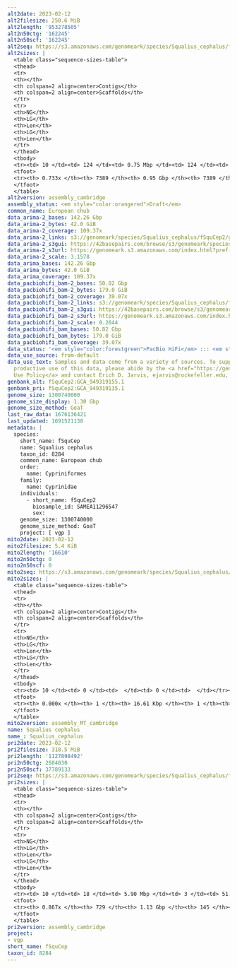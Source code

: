 ```yaml
---
alt2date: 2023-02-12
alt2filesize: 250.6 MiB
alt2length: '953278505'
alt2n50ctg: '162245'
alt2n50scf: '162245'
alt2seq: https://s3.amazonaws.com/genomeark/species/Squalius_cephalus/fSquCep2/assembly_cambridge/fSquCep2.alt.asm.20230212.fasta.gz
alt2sizes: |
  <table class="sequence-sizes-table">
  <thead>
  <tr>
  <th></th>
  <th colspan=2 align=center>Contigs</th>
  <th colspan=2 align=center>Scaffolds</th>
  </tr>
  <tr>
  <th>NG</th>
  <th>LG</th>
  <th>Len</th>
  <th>LG</th>
  <th>Len</th>
  </tr>
  </thead>
  <tbody>
  <tr><td> 10 </td><td> 124 </td><td> 0.75 Mbp </td><td> 124 </td><td> 0.75 Mbp </td></tr><tr><td> 20 </td><td> 336 </td><td> 0.51 Mbp </td><td> 336 </td><td> 0.51 Mbp </td></tr><tr><td> 30 </td><td> 638 </td><td> 362.86 Kbp </td><td> 638 </td><td> 362.86 Kbp </td></tr><tr><td> 40 </td><td> 1070 </td><td> 252.97 Kbp </td><td> 1070 </td><td> 252.97 Kbp </td></tr><tr style="background-color:#cccccc;"><td> 50 </td><td> 1705 </td><td> 162.25 Kbp </td><td> 1705 </td><td> 162.25 Kbp </td></tr><tr><td> 60 </td><td> 2858 </td><td> 76.33 Kbp </td><td> 2858 </td><td> 76.33 Kbp </td></tr><tr><td> 70 </td><td> 5635 </td><td> 31.98 Kbp </td><td> 5635 </td><td> 31.98 Kbp </td></tr><tr><td> 80 </td><td> 0 </td><td>  </td><td> 0 </td><td>  </td></tr><tr><td> 90 </td><td> 0 </td><td>  </td><td> 0 </td><td>  </td></tr><tr><td> 100 </td><td> 0 </td><td>  </td><td> 0 </td><td>  </td></tr></tbody>
  <tfoot>
  <tr><th> 0.733x </th><th> 7389 </th><th> 0.95 Gbp </th><th> 7389 </th><th> 0.95 Gbp </th></tr>
  </tfoot>
  </table>
alt2version: assembly_cambridge
assembly_status: <em style="color:orangered">Draft</em>
common_name: European chub
data_arima-2_bases: 142.26 Gbp
data_arima-2_bytes: 42.0 GiB
data_arima-2_coverage: 109.37x
data_arima-2_links: s3://genomeark/species/Squalius_cephalus/fSquCep2/genomic_data/arima/<br>
data_arima-2_s3gui: https://42basepairs.com/browse/s3/genomeark/species/Squalius_cephalus/fSquCep2/genomic_data/arima/
data_arima-2_s3url: https://genomeark.s3.amazonaws.com/index.html?prefix=species/Squalius_cephalus/fSquCep2/genomic_data/arima/
data_arima-2_scale: 3.1578
data_arima_bases: 142.26 Gbp
data_arima_bytes: 42.0 GiB
data_arima_coverage: 109.37x
data_pacbiohifi_bam-2_bases: 50.82 Gbp
data_pacbiohifi_bam-2_bytes: 179.0 GiB
data_pacbiohifi_bam-2_coverage: 39.07x
data_pacbiohifi_bam-2_links: s3://genomeark/species/Squalius_cephalus/fSquCep2/genomic_data/pacbio_hifi/<br>
data_pacbiohifi_bam-2_s3gui: https://42basepairs.com/browse/s3/genomeark/species/Squalius_cephalus/fSquCep2/genomic_data/pacbio_hifi/
data_pacbiohifi_bam-2_s3url: https://genomeark.s3.amazonaws.com/index.html?prefix=species/Squalius_cephalus/fSquCep2/genomic_data/pacbio_hifi/
data_pacbiohifi_bam-2_scale: 0.2644
data_pacbiohifi_bam_bases: 50.82 Gbp
data_pacbiohifi_bam_bytes: 179.0 GiB
data_pacbiohifi_bam_coverage: 39.07x
data_status: '<em style="color:forestgreen">PacBio HiFi</em> ::: <em style="color:forestgreen">Arima</em>'
data_use_source: from-default
data_use_text: Samples and data come from a variety of sources. To support fair and
  productive use of this data, please abide by the <a href="https://genome10k.soe.ucsc.edu/data-use-policies/">Data
  Use Policy</a> and contact Erich D. Jarvis, ejarvis@rockefeller.edu, with any questions.
genbank_alt: fSquCep2:GCA_949319155.1
genbank_pri: fSquCep2:GCA_949319135.1
genome_size: 1300740000
genome_size_display: 1.30 Gbp
genome_size_method: GoaT
last_raw_data: 1676136421
last_updated: 1691521138
metadata: |
  species:
    short_name: fSquCep
    name: Squalius cephalus
    taxon_id: 8284
    common_name: European chub
    order:
      name: Cypriniformes
    family:
      name: Cyprinidae
    individuals:
      - short_name: fSquCep2
        biosample_id: SAMEA11296547
        sex:
    genome_size: 1300740000
    genome_size_method: GoaT
    project: [ vgp ]
mito2date: 2023-02-12
mito2filesize: 5.4 KiB
mito2length: '16610'
mito2n50ctg: 0
mito2n50scf: 0
mito2seq: https://s3.amazonaws.com/genomeark/species/Squalius_cephalus/fSquCep2/assembly_MT_cambridge/fSquCep2.MT.20230212.fasta.gz
mito2sizes: |
  <table class="sequence-sizes-table">
  <thead>
  <tr>
  <th></th>
  <th colspan=2 align=center>Contigs</th>
  <th colspan=2 align=center>Scaffolds</th>
  </tr>
  <tr>
  <th>NG</th>
  <th>LG</th>
  <th>Len</th>
  <th>LG</th>
  <th>Len</th>
  </tr>
  </thead>
  <tbody>
  <tr><td> 10 </td><td> 0 </td><td>  </td><td> 0 </td><td>  </td></tr><tr><td> 20 </td><td> 0 </td><td>  </td><td> 0 </td><td>  </td></tr><tr><td> 30 </td><td> 0 </td><td>  </td><td> 0 </td><td>  </td></tr><tr><td> 40 </td><td> 0 </td><td>  </td><td> 0 </td><td>  </td></tr><tr style="background-color:#cccccc;"><td> 50 </td><td> 0 </td><td style="background-color:#ff8888;">  </td><td> 0 </td><td style="background-color:#ff8888;">  </td></tr><tr><td> 60 </td><td> 0 </td><td>  </td><td> 0 </td><td>  </td></tr><tr><td> 70 </td><td> 0 </td><td>  </td><td> 0 </td><td>  </td></tr><tr><td> 80 </td><td> 0 </td><td>  </td><td> 0 </td><td>  </td></tr><tr><td> 90 </td><td> 0 </td><td>  </td><td> 0 </td><td>  </td></tr><tr><td> 100 </td><td> 0 </td><td>  </td><td> 0 </td><td>  </td></tr></tbody>
  <tfoot>
  <tr><th> 0.000x </th><th> 1 </th><th> 16.61 Kbp </th><th> 1 </th><th> 16.61 Kbp </th></tr>
  </tfoot>
  </table>
mito2version: assembly_MT_cambridge
name: Squalius cephalus
name_: Squalius_cephalus
pri2date: 2023-02-12
pri2filesize: 318.5 MiB
pri2length: '1127898492'
pri2n50ctg: 2604030
pri2n50scf: 37789133
pri2seq: https://s3.amazonaws.com/genomeark/species/Squalius_cephalus/fSquCep2/assembly_cambridge/fSquCep2.pri.asm.20230212.fasta.gz
pri2sizes: |
  <table class="sequence-sizes-table">
  <thead>
  <tr>
  <th></th>
  <th colspan=2 align=center>Contigs</th>
  <th colspan=2 align=center>Scaffolds</th>
  </tr>
  <tr>
  <th>NG</th>
  <th>LG</th>
  <th>Len</th>
  <th>LG</th>
  <th>Len</th>
  </tr>
  </thead>
  <tbody>
  <tr><td> 10 </td><td> 18 </td><td> 5.90 Mbp </td><td> 3 </td><td> 51.32 Mbp </td></tr><tr><td> 20 </td><td> 43 </td><td> 4.76 Mbp </td><td> 5 </td><td> 47.86 Mbp </td></tr><tr><td> 30 </td><td> 73 </td><td> 4.11 Mbp </td><td> 8 </td><td> 41.58 Mbp </td></tr><tr><td> 40 </td><td> 107 </td><td> 3.30 Mbp </td><td> 11 </td><td> 38.45 Mbp </td></tr><tr style="background-color:#cccccc;"><td> 50 </td><td> 152 </td><td style="background-color:#88ff88;"> 2.60 Mbp </td><td> 15 </td><td style="background-color:#88ff88;"> 37.79 Mbp </td></tr><tr><td> 60 </td><td> 210 </td><td> 1.91 Mbp </td><td> 18 </td><td> 37.30 Mbp </td></tr><tr><td> 70 </td><td> 290 </td><td> 1.41 Mbp </td><td> 22 </td><td> 33.66 Mbp </td></tr><tr><td> 80 </td><td> 412 </td><td> 0.73 Mbp </td><td> 27 </td><td> 20.70 Mbp </td></tr><tr><td> 90 </td><td> 0 </td><td>  </td><td> 0 </td><td>  </td></tr><tr><td> 100 </td><td> 0 </td><td>  </td><td> 0 </td><td>  </td></tr></tbody>
  <tfoot>
  <tr><th> 0.867x </th><th> 729 </th><th> 1.13 Gbp </th><th> 145 </th><th> 1.13 Gbp </th></tr>
  </tfoot>
  </table>
pri2version: assembly_cambridge
project:
- vgp
short_name: fSquCep
taxon_id: 8284
---
```

